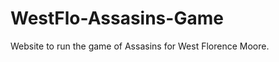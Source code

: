 WestFlo-Assasins-Game
=====================

Website to run the game of Assasins for West Florence Moore.
